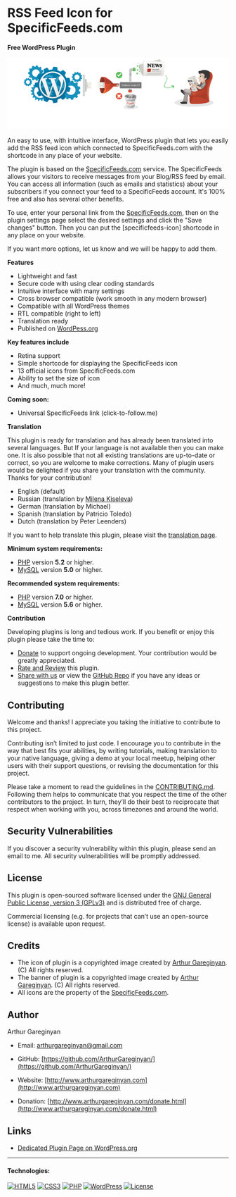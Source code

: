 # RSS Feed Icon for SpecificFeeds.com

**Free WordPress Plugin**

![screenshot](https://github.com/ArthurGareginyan/rss-feed-icon-for-specificfeedscom/blob/master/assets/banner-772x250.png)

An easy to use, with intuitive interface, WordPress plugin that lets you easily add the RSS feed icon which connected to SpecificFeeds.com with the shortcode in any place of your website.

The plugin is based on the [SpecificFeeds.com](http://www.specificfeeds.com) service. The SpecificFeeds allows your visitors to receive messages from your Blog/RSS feed by email. You can access all information (such as emails and statistics) about your subscribers if you connect your feed to a SpecificFeeds account. It's 100% free and also has several other benefits.

To use, enter your personal link from the [SpecificFeeds.com](http://www.specificfeeds.com), then on the plugin settings page select the desired settings and click the "Save changes" button. Then you can put the [specificfeeds-icon] shortcode in any place on your website.

If you want more options, let us know and we will be happy to add them.

**Features**

* Lightweight and fast
* Secure code with using clear coding standards
* Intuitive interface with many settings
* Cross browser compatible (work smooth in any modern browser)
* Compatible with all WordPress themes
* RTL compatible (right to left)
* Translation ready
* Published on [WordPess.org](http://wordpess.org/)

**Key features include**

* Retina support
* Simple shortcode for displaying the SpecificFeeds icon
* 13 official icons from SpecificFeeds.com
* Ability to set the size of icon
* And much, much more!

**Coming soon:**

* Universal SpecificFeeds link (click-to-follow.me)

**Translation**

This plugin is ready for translation and has already been translated into several languages. But If your language is not available then you can make one. It is also possible that not all existing translations are up-to-date or correct, so you are welcome to make corrections. Many of plugin users would be delighted if you share your translation with the community. Thanks for your contribution!

* English (default)
* Russian (translation by [Milena Kiseleva](https://www.instagram.com/milava_kiseleva/))
* German (translation by Michael)
* Spanish (translation by Patricio Toledo)
* Dutch (translation by Peter Leenders)

If you want to help translate this plugin, please visit the [translation page](https://translate.wordpress.org/projects/wp-plugins/rss-feed-icon-for-specificfeedscom).

**Minimum system requirements:**

* [PHP](https://secure.php.net) version **5.2** or higher.
* [MySQL](https://www.mysql.com) version **5.0** or higher.

**Recommended system requirements:**

* [PHP](https://secure.php.net) version **7.0** or higher.
* [MySQL](https://www.mysql.com) version **5.6** or higher.

**Contribution**

Developing plugins is long and tedious work. If you benefit or enjoy this plugin please take the time to:

* [Donate](https://www.spacexchimp.com/donate.html) to support ongoing development. Your contribution would be greatly appreciated.
* [Rate and Review](https://wordpress.org/support/plugin/rss-feed-icon-for-specificfeedscom/reviews/#new-post) this plugin.
* [Share with us](https://www.spacexchimp.com/contact.html) or view the [GitHub Repo](https://github.com/ArthurGareginyan/rss-feed-icon-for-specificfeedscom) if you have any ideas or suggestions to make this plugin better.


## Contributing

Welcome and thanks! I appreciate you taking the initiative to contribute to this project.

Contributing isn’t limited to just code. I encourage you to contribute in the way that best fits your abilities, by writing tutorials, making translation to your native language, giving a demo at your local meetup, helping other users with their support questions, or revising  the documentation for this project.

Please take a moment to read the guidelines in the [CONTRIBUTING.md](https://github.com/ArthurGareginyan/rss-feed-icon-for-specificfeedscom/blob/master/CONTRIBUTING.md). Following them helps to communicate that you respect the time of the other contributors to the project. In turn, they’ll do their best to reciprocate that respect when working with you, across timezones and around the world.


## Security Vulnerabilities

If you discover a security vulnerability within this plugin, please send an email to me. All security vulnerabilities will be promptly addressed.


## License

This plugin is open-sourced software licensed under the [GNU General Public License, version 3 (GPLv3)](http://www.gnu.org/licenses/gpl-3.0.html) and is distributed free of charge.

Commercial licensing (e.g. for projects that can’t use an open-source license) is available upon request.


## Credits

* The icon of plugin is a copyrighted image created by [Arthur Gareginyan](http://www.arthurgareginyan.com). (C) All rights reserved.
* The banner of plugin is a copyrighted image created by [Arthur Gareginyan](http://www.arthurgareginyan.com). (C) All rights reserved.
* All icons are the property of the [SpecificFeeds.com](http://www.specificfeeds.com).


## Author

Arthur Gareginyan

* Email: arthurgareginyan@gmail.com

* GitHub: [https://github.com/ArthurGareginyan/](https://github.com/ArthurGareginyan/)

* Website: [http://www.arthurgareginyan.com](http://www.arthurgareginyan.com)

* Donation: [http://www.arthurgareginyan.com/donate.html](http://www.arthurgareginyan.com/donate.html)


## Links

* [Dedicated Plugin Page on WordPress.org](https://wordpress.org/plugins/rss-feed-icon-for-specificfeedscom/)


---
#### Technologies:

[![HTML5](http://resources.spacexchimp.com/images/logos/HTML5.png)]()
[![CSS3](http://resources.spacexchimp.com/images/logos/CSS3.png)]()
[![PHP](http://resources.spacexchimp.com/images/logos/PHP.png)]()
[![WordPress](http://resources.spacexchimp.com/images/logos/WordPress.png)](https://wordpress.org)
[![License](http://resources.spacexchimp.com/images/logos/GPLv3.png)](http://www.gnu.org/licenses/gpl-3.0.html)
